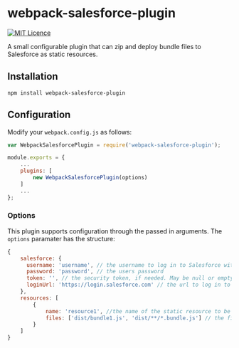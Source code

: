 # webpack-salesforce-plugin

[![MIT Licence](https://badges.frapsoft.com/os/mit/mit.svg?v=103)](https://opensource.org/licenses/mit-license.php)   

A small configurable plugin that can zip and deploy bundle files to Salesforce as static resources.

## Installation

```npm install webpack-salesforce-plugin```

## Configuration

Modify your ```webpack.config.js``` as follows:

```js
var WebpackSalesforcePlugin = require('webpack-salesforce-plugin');

module.exports = {
    ...
    plugins: [
        new WebpackSalesforcePlugin(options)
    ]
    ...
};
```

### Options

This plugin supports configuration through the passed in arguments. The ```options``` paramater has the structure:

```js
{
    salesforce: {
      username: 'username', // the username to log in to Salesforce with
      password: 'password', // the users password
      token: '', // the security token, if needed. May be null or empty string if not required. Default ''.
      loginUrl: 'https://login.salesforce.com' // the url to log in to salesforce with. Generally one of https://test.salesforce.com or https://login.salesforce.com. Default 'https://login.salesforce.com'.
    },
    resources: [
        {
            name: 'resource1', //the name of the static resource to be created/updated in Salesforce
            files: ['dist/bundle1.js', 'dist/**/*.bundle.js'] // the files to include in the static resource folder, may be in glob format
        }
    ]
}
```